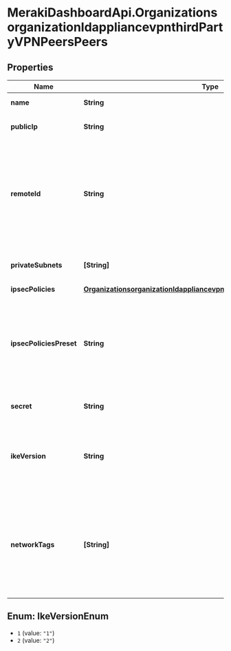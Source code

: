 # MerakiDashboardApi.OrganizationsorganizationIdappliancevpnthirdPartyVPNPeersPeers

## Properties
Name | Type | Description | Notes
------------ | ------------- | ------------- | -------------
**name** | **String** | The name of the VPN peer | 
**publicIp** | **String** | The public IP of the VPN peer | 
**remoteId** | **String** | [optional] The remote ID is used to identify the connecting VPN peer. This can either be a valid IPv4 Address, FQDN or User FQDN. | [optional] 
**privateSubnets** | **[String]** | The list of the private subnets of the VPN peer | 
**ipsecPolicies** | [**OrganizationsorganizationIdappliancevpnthirdPartyVPNPeersIpsecPolicies**](OrganizationsorganizationIdappliancevpnthirdPartyVPNPeersIpsecPolicies.md) |  | [optional] 
**ipsecPoliciesPreset** | **String** | One of the following available presets: &#x27;default&#x27;, &#x27;aws&#x27;, &#x27;azure&#x27;. If this is provided, the &#x27;ipsecPolicies&#x27; parameter is ignored. | [optional] 
**secret** | **String** | The shared secret with the VPN peer | 
**ikeVersion** | **String** | [optional] The IKE version to be used for the IPsec VPN peer configuration. Defaults to &#x27;1&#x27; when omitted. | [optional] [default to &#x27;1&#x27;]
**networkTags** | **[String]** | A list of network tags that will connect with this peer. Use [&#x27;all&#x27;] for all networks. Use [&#x27;none&#x27;] for no networks. If not included, the default is [&#x27;all&#x27;]. | [optional] 

<a name="IkeVersionEnum"></a>
## Enum: IkeVersionEnum

* `1` (value: `"1"`)
* `2` (value: `"2"`)

